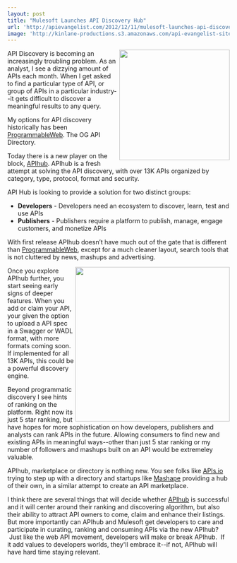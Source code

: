 ```yaml
---
layout: post
title: "Mulesoft Launches API Discovery Hub"
url: 'http://apievangelist.com/2012/12/11/mulesoft-launches-api-discovery-hub/'
image: 'http://kinlane-productions.s3.amazonaws.com/api-evangelist-site/blog/mulesoft-logo.jpeg'
---
```


[<img class="c1" src="https://s3.amazonaws.com/kinlane-productions/api-evangelist/mulesoft/mulesoft-logo.jpeg" alt="" width="250" align="right" />][1]

API Discovery is becoming an increasingly troubling problem. As an analyst, I see a dizzying amount of APIs each month. When I get asked to find a particular type of API, or group of APIs in a particular industry--it gets difficult to discover a meaningful results to any query.

My options for API discovery historically has been [ProgrammableWeb][2]. The OG API Directory.

Today there is a new player on the block, [APIhub][3]. APIhub is a fresh attempt at solving the API discovery, with over 13K APIs organized by category, type, protocol, format and security.

API Hub is looking to provide a solution for two distinct groups:

  * **Developers** \- Developers need an ecosystem to discover, learn, test and use APIs
  * **Publishers** \- Publishers require a platform to publish, manage, engage customers, and monetize APIs

With first release APIhub doesn’t have much out of the gate that is different than [ProgrammableWeb][4], except for a much cleaner layout, search tools that is not cluttered by news, mashups and advertising.

[<img class="c1" src="https://s3.amazonaws.com/kinlane-productions/api-evangelist/mulesoft/API-Hub-Screenshot-2.png" alt="" width="350" align="right" />][3]

Once you explore APIhub further, you start seeing early signs of deeper features. When you add or claim your API, your given the option to upload a API spec in a Swagger or WADL format, with more formats coming soon. If implemented for all 13K APIs, this could be a powerful discovery engine.

Beyond programmatic discovery I see hints of ranking on the platform. Right now its just 5 star ranking, but have hopes for more sophistication on how developers, publishers and analysts can rank APIs in the future. Allowing consumers to find new and existing APIs in meaningful ways--other than just 5 star ranking or my number of followers and mashups built on an API would be extremeley valuable.

APIhub, marketplace or directory is nothing new. You see folks like [APIs.io][5] trying to step up with a directory and startups like [Mashape][6] providing a hub of their own, in a similar attempt to create an API marketplace.

I think there are several things that will decide whether [APIhub][3] is successful and it will center around their ranking and discovering algorithm, but also their ability to attract API owners to come, claim and enhance their listings. But more importantly can APIhub and Mulesoft get developers to care and participate in curating, ranking and consuming APIs via the new APIhub?  Just like the web API movement, developers will make or break APIhub.  If it add values to developers worlds, they'll embrace it--if not, APIhub will have hard time staying relevant.

   [1]: http://www.mulesoft.org/
   [2]: http://www.programmableweb.com
   [3]: http://www.apihub.com/
   [4]: http://www.programmableweb.com (ProgrammableWeb)
   [5]: http://apis.io/apis
   [6]: https://www.mashape.com/
